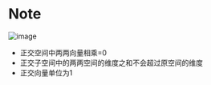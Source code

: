# Note

![image](https://github.com/wscstrive/MATH/assets/101634608/bc2363a0-93e0-47ec-a9be-c719da5c7ae3)

- 正交空间中两两向量相乘=0
- 正交子空间中的两两空间的维度之和不会超过原空间的维度
- 正交向量单位为1
